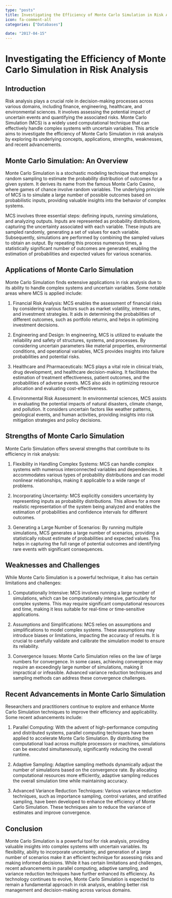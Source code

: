 ```yaml
---
type: "posts"
title: Investigating the Efficiency of Monte Carlo Simulation in Risk Analysis
icon: fa-comment-alt
categories: ["Databases"]

date: "2017-04-15"
---
```




# Investigating the Efficiency of Monte Carlo Simulation in Risk Analysis

## Introduction

Risk analysis plays a crucial role in decision-making processes across various domains, including finance, engineering, healthcare, and environmental sciences. It involves assessing the potential impact of uncertain events and quantifying the associated risks. Monte Carlo Simulation (MCS) is a widely used computational technique that can effectively handle complex systems with uncertain variables. This article aims to investigate the efficiency of Monte Carlo Simulation in risk analysis by exploring its underlying concepts, applications, strengths, weaknesses, and recent advancements.

## Monte Carlo Simulation: An Overview

Monte Carlo Simulation is a stochastic modeling technique that employs random sampling to estimate the probability distribution of outcomes for a given system. It derives its name from the famous Monte Carlo Casino, where games of chance involve random variables. The underlying principle of MCS is to simulate a large number of possible outcomes based on probabilistic inputs, providing valuable insights into the behavior of complex systems.

MCS involves three essential steps: defining inputs, running simulations, and analyzing outputs. Inputs are represented as probability distributions, capturing the uncertainty associated with each variable. These inputs are sampled randomly, generating a set of values for each variable. Subsequently, simulations are performed by combining the sampled values to obtain an output. By repeating this process numerous times, a statistically significant number of outcomes are generated, enabling the estimation of probabilities and expected values for various scenarios.

## Applications of Monte Carlo Simulation

Monte Carlo Simulation finds extensive applications in risk analysis due to its ability to handle complex systems and uncertain variables. Some notable areas where MCS is applied include:

1. Financial Risk Analysis: MCS enables the assessment of financial risks by considering various factors such as market volatility, interest rates, and investment strategies. It aids in determining the probabilities of different outcomes, such as portfolio returns, and helps in optimizing investment decisions.

2. Engineering and Design: In engineering, MCS is utilized to evaluate the reliability and safety of structures, systems, and processes. By considering uncertain parameters like material properties, environmental conditions, and operational variables, MCS provides insights into failure probabilities and potential risks.

3. Healthcare and Pharmaceuticals: MCS plays a vital role in clinical trials, drug development, and healthcare decision-making. It facilitates the estimation of treatment effectiveness, patient outcomes, and the probabilities of adverse events. MCS also aids in optimizing resource allocation and evaluating cost-effectiveness.

4. Environmental Risk Assessment: In environmental sciences, MCS assists in evaluating the potential impacts of natural disasters, climate change, and pollution. It considers uncertain factors like weather patterns, geological events, and human activities, providing insights into risk mitigation strategies and policy decisions.

## Strengths of Monte Carlo Simulation

Monte Carlo Simulation offers several strengths that contribute to its efficiency in risk analysis:

1. Flexibility in Handling Complex Systems: MCS can handle complex systems with numerous interconnected variables and dependencies. It accommodates various types of probability distributions and can model nonlinear relationships, making it applicable to a wide range of problems.

2. Incorporating Uncertainty: MCS explicitly considers uncertainty by representing inputs as probability distributions. This allows for a more realistic representation of the system being analyzed and enables the estimation of probabilities and confidence intervals for different outcomes.

3. Generating a Large Number of Scenarios: By running multiple simulations, MCS generates a large number of scenarios, providing a statistically robust estimate of probabilities and expected values. This helps in capturing the full range of potential outcomes and identifying rare events with significant consequences.

## Weaknesses and Challenges

While Monte Carlo Simulation is a powerful technique, it also has certain limitations and challenges:

1. Computationally Intensive: MCS involves running a large number of simulations, which can be computationally intensive, particularly for complex systems. This may require significant computational resources and time, making it less suitable for real-time or time-sensitive applications.

2. Assumptions and Simplifications: MCS relies on assumptions and simplifications to model complex systems. These assumptions may introduce biases or limitations, impacting the accuracy of results. It is crucial to carefully validate and calibrate the simulation model to ensure its reliability.

3. Convergence Issues: Monte Carlo Simulation relies on the law of large numbers for convergence. In some cases, achieving convergence may require an exceedingly large number of simulations, making it impractical or infeasible. Advanced variance reduction techniques and sampling methods can address these convergence challenges.

## Recent Advancements in Monte Carlo Simulation

Researchers and practitioners continue to explore and enhance Monte Carlo Simulation techniques to improve their efficiency and applicability. Some recent advancements include:

1. Parallel Computing: With the advent of high-performance computing and distributed systems, parallel computing techniques have been applied to accelerate Monte Carlo Simulation. By distributing the computational load across multiple processors or machines, simulations can be executed simultaneously, significantly reducing the overall runtime.

2. Adaptive Sampling: Adaptive sampling methods dynamically adjust the number of simulations based on the convergence rate. By allocating computational resources more efficiently, adaptive sampling reduces the overall simulation time while maintaining accuracy.

3. Advanced Variance Reduction Techniques: Various variance reduction techniques, such as importance sampling, control variates, and stratified sampling, have been developed to enhance the efficiency of Monte Carlo Simulation. These techniques aim to reduce the variance of estimates and improve convergence.

## Conclusion

Monte Carlo Simulation is a powerful tool for risk analysis, providing valuable insights into complex systems with uncertain variables. Its flexibility, ability to incorporate uncertainty, and generation of a large number of scenarios make it an efficient technique for assessing risks and making informed decisions. While it has certain limitations and challenges, recent advancements in parallel computing, adaptive sampling, and variance reduction techniques have further enhanced its efficiency. As technology continues to evolve, Monte Carlo Simulation is expected to remain a fundamental approach in risk analysis, enabling better risk management and decision-making across various domains.